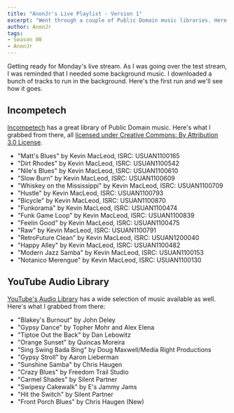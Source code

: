 ```yaml
---
title: "AnonJr's Live Playlist - Version 1"
excerpt: "Went through a couple of Public Domain music libraries. Here's what I've downloaded to play live."
author: AnonJr
tags:
- Season 00
- AnonJr
---
```


Getting ready for Monday's live stream. As I was going over the test stream, I was reminded that I needed some background music. I downloaded a bunch of tracks to run in the background. Here's the first run and we'll see how it goes.

## Incompetech
[Incompetech](https://incompetech.com/music/royalty-free/full_list.php) has a great library of Public Domain music. Here's what I grabbed from there, all [licensed under Creative Commons: By Attribution 3.0 License](http://creativecommons.org/licenses/by/3.0/).

* "Matt's Blues" by Kevin MacLeod, ISRC: USUAN1100165
* "Dirt Rhodes" by Kevin MacLeod, ISRC: USUAN1100542
* "Nile's Blues" by Kevin MacLeod, ISRC: USUAN1100610
* "Slow Burn" by Kevin MacLeod, ISRC: USUAN1100609
* "Whiskey on the Mississippi" by Kevin MacLeod, ISRC: USUAN1100709
* "Hustle" by Kevin MacLeod, ISRC: USUAN1100793
* "Bicycle" by Kevin MacLeod, ISRC: USUAN1100870
* "Funkorama" by Kevin MacLeod, ISRC: USUAN1100474
* "Funk Game Loop" by Kevin MacLeod, ISRC: USUAN1100839
* "Feelin Good" by Kevin MacLeod, ISRC: USUAN1100475
* "Raw" by Kevin MacLeod, ISRC: USUAN1100791
* "RetroFuture Clean" by Kevin MacLeod, ISRC: USUAN1200040
* "Happy Alley" by Kevin MacLeod, ISRC: USUAN1100482
* "Modern Jazz Samba" by Kevin MacLeod, ISRC: USUAN1100153
* "Notanico Merengue" by Kevin MacLeod, ISRC: USUAN1100130

## YouTube Audio Library

[YouTube's Audio Library](https://www.youtube.com/audiolibrary/music) has a wide selection of music available as well. Here's what I grabbed from there:

 * "Blakey's Burnout" by John Deley
 * "Gypsy Dance" by Topher Mohr and Alex Elena
 * "Tiptoe Out the Back" by Dan Lebowitz
 * "Orange Sunset" by Quincas Moreira
 * "Sing Swing Bada Bing" by Doug Maxwell/Media Right Productions
 * "Gypsy Stroll" by Aaron Lieberman
 * "Sunshine Samba" by Chris Haugen
 * "Crazy Blues" by Freedom Trail Studio
 * "Carmel Shades" by Silent Partner
 * "Swipesy Cakewalk" by E's Jammy Jams
 * "Hit the Switch" by Silent Partner
 * "Front Porch Blues" by Chris Haugen (New)